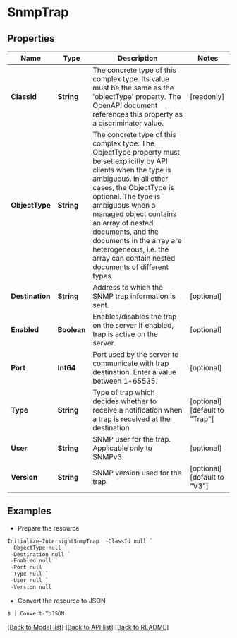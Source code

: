 # SnmpTrap
## Properties

Name | Type | Description | Notes
------------ | ------------- | ------------- | -------------
**ClassId** | **String** | The concrete type of this complex type. Its value must be the same as the &#39;objectType&#39; property. The OpenAPI document references this property as a discriminator value. | [readonly] 
**ObjectType** | **String** | The concrete type of this complex type. The ObjectType property must be set explicitly by API clients when the type is ambiguous. In all other cases, the  ObjectType is optional.  The type is ambiguous when a managed object contains an array of nested documents, and the documents in the array are heterogeneous, i.e. the array can contain nested documents of different types. | 
**Destination** | **String** | Address to which the SNMP trap information is sent. | [optional] 
**Enabled** | **Boolean** | Enables/disables the trap on the server If enabled, trap is active on the server. | [optional] 
**Port** | **Int64** | Port used by the server to communicate with trap destination. Enter a value between 1-65535. | [optional] 
**Type** | **String** | Type of trap which decides whether to receive a notification when a trap is received at the destination. | [optional] [default to "Trap"]
**User** | **String** | SNMP user for the trap. Applicable only to SNMPv3. | [optional] 
**Version** | **String** | SNMP version used for the trap. | [optional] [default to "V3"]

## Examples

- Prepare the resource
```powershell
Initialize-IntersightSnmpTrap  -ClassId null `
 -ObjectType null `
 -Destination null `
 -Enabled null `
 -Port null `
 -Type null `
 -User null `
 -Version null
```

- Convert the resource to JSON
```powershell
$ | Convert-ToJSON
```

[[Back to Model list]](../README.md#documentation-for-models) [[Back to API list]](../README.md#documentation-for-api-endpoints) [[Back to README]](../README.md)

